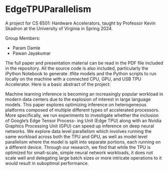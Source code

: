 # EdgeTPUParallelism

A project for CS 6501: Hardware Accelerators, taught by Professor Kevin Skadron at the University of Virginia in Spring 2024.

Group Members:
- Param Damle
- Pawan Jayakumar

The full paper and presentation material can be read in the PDF file included in the repository. All the source code is also included, particularly the iPython Notebook to generate .tflite models and the Python scripts to run locally on the machine with a connected CPU, GPU, and USB TPU Accelerator. Here is a basic abstract of the project:

Machine learning inference is becoming an increasingly popular
workload in modern data centers due to the explosion of interest in
large language models. This paper explores optimizing inference
on heterogeneous platforms composed of multiple different types
of accelerated processors. More specifically, we run experiments to
investigate whether the inclusion of Google’s Edge Tensor Process-
ing Unit (Edge TPU) along with an Nvidia Graphics Processing Unit
(GPU) can speed up inference on deep neural networks. We explore
data level parallelism which involves running the same workload
across both the TPU and GPU, as well as model level parallelism
where the model is split into separate portions, each running on a
different device. Through our research, we find that while the TPU
is optimized for small-scale, simple neural network workloads, it
does not scale well and delegating large batch sizes or more intricate
operations to it would result in suboptimal performance.
